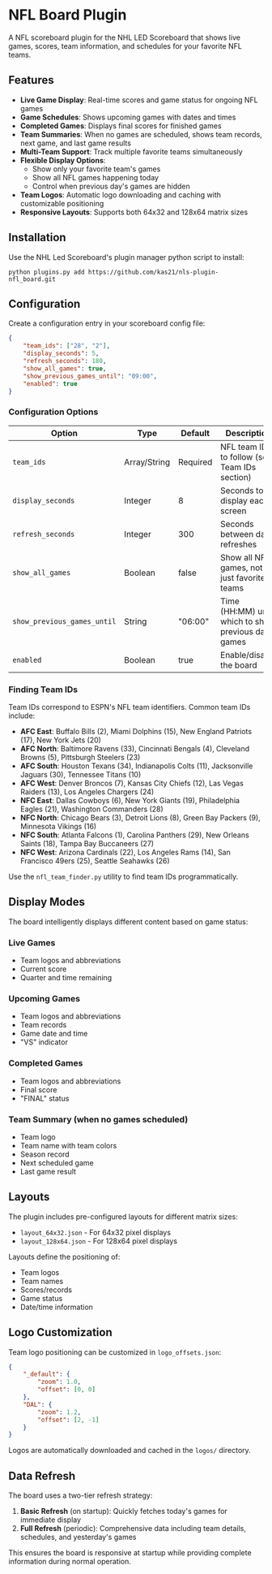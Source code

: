 # NFL Board Plugin

A NFL scoreboard plugin for the NHL LED Scoreboard that shows live games, scores, team information, and schedules for your favorite NFL teams.

## Features

- **Live Game Display**: Real-time scores and game status for ongoing NFL games
- **Game Schedules**: Shows upcoming games with dates and times
- **Completed Games**: Displays final scores for finished games
- **Team Summaries**: When no games are scheduled, shows team records, next game, and last game results
- **Multi-Team Support**: Track multiple favorite teams simultaneously
- **Flexible Display Options**:
  - Show only your favorite team's games
  - Show all NFL games happening today
  - Control when previous day's games are hidden
- **Team Logos**: Automatic logo downloading and caching with customizable positioning
- **Responsive Layouts**: Supports both 64x32 and 128x64 matrix sizes

## Installation

Use the NHL Led Scoreboard's plugin manager python script to install:

`python plugins.py add https://github.com/kas21/nls-plugin-nfl_board.git`

## Configuration

Create a configuration entry in your scoreboard config file:

```json
{
    "team_ids": ["28", "2"],
    "display_seconds": 5,
    "refresh_seconds": 180,
    "show_all_games": true,
    "show_previous_games_until": "09:00",
    "enabled": true
}
```

### Configuration Options

| Option | Type | Default | Description |
|--------|------|---------|-------------|
| `team_ids` | Array/String | Required | NFL team IDs to follow (see Team IDs section) |
| `display_seconds` | Integer | 8 | Seconds to display each screen |
| `refresh_seconds` | Integer | 300 | Seconds between data refreshes |
| `show_all_games` | Boolean | false | Show all NFL games, not just favorite teams |
| `show_previous_games_until` | String | "06:00" | Time (HH:MM) until which to show previous day's games |
| `enabled` | Boolean | true | Enable/disable the board |

### Finding Team IDs

Team IDs correspond to ESPN's NFL team identifiers. Common team IDs include:

- **AFC East**: Buffalo Bills (2), Miami Dolphins (15), New England Patriots (17), New York Jets (20)
- **AFC North**: Baltimore Ravens (33), Cincinnati Bengals (4), Cleveland Browns (5), Pittsburgh Steelers (23)
- **AFC South**: Houston Texans (34), Indianapolis Colts (11), Jacksonville Jaguars (30), Tennessee Titans (10)
- **AFC West**: Denver Broncos (7), Kansas City Chiefs (12), Las Vegas Raiders (13), Los Angeles Chargers (24)
- **NFC East**: Dallas Cowboys (6), New York Giants (19), Philadelphia Eagles (21), Washington Commanders (28)
- **NFC North**: Chicago Bears (3), Detroit Lions (8), Green Bay Packers (9), Minnesota Vikings (16)
- **NFC South**: Atlanta Falcons (1), Carolina Panthers (29), New Orleans Saints (18), Tampa Bay Buccaneers (27)
- **NFC West**: Arizona Cardinals (22), Los Angeles Rams (14), San Francisco 49ers (25), Seattle Seahawks (26)

Use the `nfl_team_finder.py` utility to find team IDs programmatically.

## Display Modes

The board intelligently displays different content based on game status:

### Live Games
- Team logos and abbreviations
- Current score
- Quarter and time remaining

### Upcoming Games
- Team logos and abbreviations
- Team records
- Game date and time
- "VS" indicator

### Completed Games
- Team logos and abbreviations
- Final score
- "FINAL" status

### Team Summary (when no games scheduled)
- Team logo
- Team name with team colors
- Season record
- Next scheduled game
- Last game result

## Layouts

The plugin includes pre-configured layouts for different matrix sizes:

- `layout_64x32.json` - For 64x32 pixel displays
- `layout_128x64.json` - For 128x64 pixel displays

Layouts define the positioning of:
- Team logos
- Team names
- Scores/records
- Game status
- Date/time information

## Logo Customization

Team logo positioning can be customized in `logo_offsets.json`:

```json
{
    "_default": {
        "zoom": 1.0,
        "offset": [0, 0]
    },
    "DAL": {
        "zoom": 1.2,
        "offset": [2, -1]
    }
}
```

Logos are automatically downloaded and cached in the `logos/` directory.

## Data Refresh

The board uses a two-tier refresh strategy:

1. **Basic Refresh** (on startup): Quickly fetches today's games for immediate display
2. **Full Refresh** (periodic): Comprehensive data including team details, schedules, and yesterday's games

This ensures the board is responsive at startup while providing complete information during normal operation.

